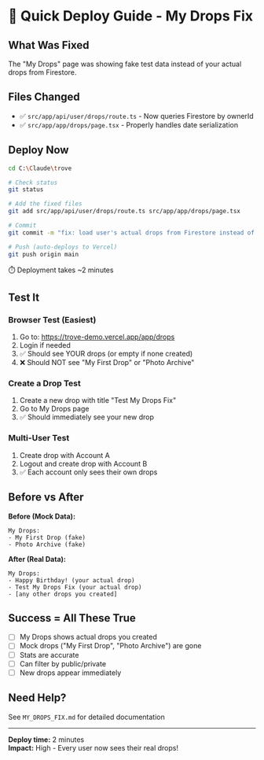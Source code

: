 # 🚀 Quick Deploy Guide - My Drops Fix

## What Was Fixed
The "My Drops" page was showing fake test data instead of your actual drops from Firestore.

## Files Changed
- ✅ `src/app/api/user/drops/route.ts` - Now queries Firestore by ownerId
- ✅ `src/app/app/drops/page.tsx` - Properly handles date serialization

## Deploy Now

```bash
cd C:\Claude\trove

# Check status
git status

# Add the fixed files
git add src/app/api/user/drops/route.ts src/app/app/drops/page.tsx

# Commit
git commit -m "fix: load user's actual drops from Firestore instead of mock data"

# Push (auto-deploys to Vercel)
git push origin main
```

⏱️ Deployment takes ~2 minutes

## Test It

### Browser Test (Easiest)
1. Go to: https://trove-demo.vercel.app/app/drops
2. Login if needed
3. ✅ Should see YOUR drops (or empty if none created)
4. ❌ Should NOT see "My First Drop" or "Photo Archive"

### Create a Drop Test
1. Create a new drop with title "Test My Drops Fix"
2. Go to My Drops page
3. ✅ Should immediately see your new drop

### Multi-User Test
1. Create drop with Account A
2. Logout and create drop with Account B
3. ✅ Each account only sees their own drops

## Before vs After

**Before (Mock Data):**
```
My Drops:
- My First Drop (fake)
- Photo Archive (fake)
```

**After (Real Data):**
```
My Drops:
- Happy Birthday! (your actual drop)
- Test My Drops Fix (your actual drop)
- [any other drops you created]
```

## Success = All These True
- [ ] My Drops shows actual drops you created
- [ ] Mock drops ("My First Drop", "Photo Archive") are gone
- [ ] Stats are accurate
- [ ] Can filter by public/private
- [ ] New drops appear immediately

## Need Help?
See `MY_DROPS_FIX.md` for detailed documentation

---
**Deploy time:** 2 minutes  
**Impact:** High - Every user now sees their real drops!
